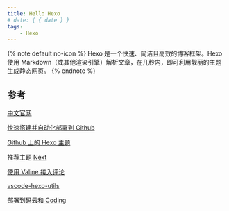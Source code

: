 ```yaml
---
title: Hello Hexo
# date: { { date } }
tags:
    - Hexo
---
```


{% note default no-icon %}
Hexo 是一个快速、简洁且高效的博客框架。Hexo 使用 Markdown（或其他渲染引擎）解析文章，在几秒内，即可利用靓丽的主题生成静态网页。
{% endnote %}

## 参考

[中文官网](https://hexo.io/zh-cn/)

[快速搭建并自动化部署到 Github](https://www.bilibili.com/video/BV1dt4y1Q7UE)

[Github 上的 Hexo 主题](https://github.com/search?o=desc&p=1&q=hexo-theme&s=stars&type=Repositories)

推荐主题 [Next](https://theme-next.js.org/)

[使用 Valine 接入评论](https://valine.js.org/)

[vscode-hexo-utils](https://github.com/cwxyz007/vscode-hexo-utils)

[部署到码云和 Coding](https://juejin.im/post/6844904144013099022)

